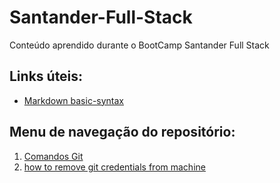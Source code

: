 # Santander-Full-Stack
Conteúdo aprendido durante o BootCamp Santander Full Stack

## Links úteis:
- [Markdown basic-syntax](https://www.markdownguide.org/cheat-sheet/#basic-syntax)

## Menu de navegação do repositório: 
1. [Comandos Git](https://github.com/RafaaaOliver/Santander-Full-Stack/tree/main/comandos%20gits)
2. [how to remove git credentials from machine](https://github.com/RafaaaOliver/Santander-Full-Stack/tree/main/comandos%20gits)
